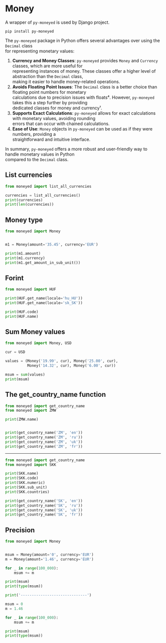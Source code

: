 # Money

A wrapper of `py-moneyed` is used by Django project.  

`pip install py-moneyed`

The `py-moneyed` package in Python offers several advantages over using the `Decimal` class  
for representing monetary values:

1. **Currency and Money Classes**: `py-moneyed` provides `Money` and `Currency` classes, which are more useful for  
   representing instances of money. These classes offer a higher level of abstraction than the `Decimal` class,  
   making it easier to handle money-related operations.  
3. **Avoids Floating Point Issues**: The `Decimal` class is a better choice than floating point numbers for monetary  
   calculations due to precision issues with floats⁴. However, `py-moneyed` takes this a step further by providing  
   dedicated classes for money and currency¹.
5. **Supports Exact Calculations**: `py-moneyed` allows for exact calculations with monetary values, avoiding rounding  
   errors that can occur with chained calculations.  
7. **Ease of Use**: `Money` objects in `py-moneyed` can be used as if they were numbers, providing a  
   straightforward and intuitive interface.
   
In summary, `py-moneyed` offers a more robust and user-friendly way to handle monetary values in Python   
compared to the `Decimal` class.


## List currencies

```python
from moneyed import list_all_currencies

currencies = list_all_currencies()
print(currencies)
print(len(currencies))
```

## Money type

```python
from moneyed import Money


m1 = Money(amount='35.45', currency='EUR')

print(m1.amount)
print(m1.currency)
print(m1.get_amount_in_sub_unit())
```

## Forint 

```python
from moneyed import HUF

print(HUF.get_name(locale='hu_HU'))
print(HUF.get_name(locale='sk_SK'))

print(HUF.code)
print(HUF.name)
```

## Sum Money values

```python
from moneyed import Money, USD

cur = USD

values = (Money('19.99', cur), Money('25.00', cur),
          Money('14.32', cur), Money('6.00', cur))

msum = sum(values)
print(msum)
```



## The get_country_name function

```python
from moneyed import get_country_name
from moneyed import ZMW

print(ZMW.name)


print(get_country_name('ZM', 'en'))
print(get_country_name('ZM', 'ru'))
print(get_country_name('ZM', 'uk'))
print(get_country_name('ZM', 'fr'))
```

---

```python
from moneyed import get_country_name
from moneyed import SKK

print(SKK.name)
print(SKK.code)
print(SKK.numeric)
print(SKK.sub_unit)
print(SKK.countries)

print(get_country_name('SK', 'en'))
print(get_country_name('SK', 'ru'))
print(get_country_name('SK', 'uk'))
print(get_country_name('SK', 'fr'))
```

## Precision

```python
from moneyed import Money


msum = Money(amount='0', currency='EUR')
m = Money(amount='1.46', currency='EUR')

for _ in range(100_000):
    msum += m

print(msum)
print(type(msum))

print('------------------------------')

msum = 0
m = 1.46

for _ in range(100_000):
    msum += m

print(msum)
print(type(msum))
```


